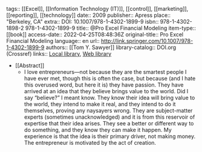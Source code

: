 tags:: [[Excel]], [[Information Technology (IT)]], [[control]], [[marketing]], [[reporting]], [[technology]]
date:: 2009
publisher:: Apress
place:: "Berkeley, CA"
extra:: DOI: 10.1007/978-1-4302-1899-9
isbn:: 978-1-4302-1898-2 978-1-4302-1899-9
title:: @Pro Excel Financial Modeling
item-type:: [[book]]
access-date:: 2022-04-25T08:48:36Z
original-title:: Pro Excel Financial Modeling
language:: en
url:: http://link.springer.com/10.1007/978-1-4302-1899-9
authors:: [[Tom Y. Sawyer]]
library-catalog:: DOI.org (Crossref)
links:: [Local library](zotero://select/library/items/KJEGDD9L), [Web library](https://www.zotero.org/users/6520516/items/KJEGDD9L)

- [[Abstract]]
	- I love entrepreneurs—not because they are the smartest people I have ever met, though this is often the case, but because (and I hate this overused word, but here it is) they have passion. They have arrived at an idea that they believe brings value to the world. Did I say “believe?” I meant know. They know their idea will bring value to the world, they intend to make it real, and they intend to do it themselves, proving any naysayers wrong. They are subject-matter experts (sometimes unacknowledged) and it is from this reservoir of expertise that their idea arises. They see a better or different way to do something, and they know they can make it happen. My experience is that the idea is their primary driver, not making money. The entrepreneur is motivated by the act of creation.